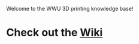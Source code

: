 Welcome to the WWU 3D printing knowledge base!

# Check out the [Wiki](https://github.com/semisubzero/LayerSlayers/wiki)
